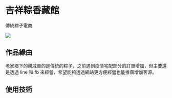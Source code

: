 # 吉祥粽香藏館
傳統粽子電商


![](https://storage.googleapis.com/vue-course-api.appspot.com/ufo060204/1683038904477.png?GoogleAccessId=firebase-adminsdk-zzty7%40vue-course-api.iam.gserviceaccount.com&Expires=1742169600&Signature=J%2BCzqPof1XA1s%2FwoZItFZ3tbc70hbvC1nfH4FdEBfVScQMCUJqJGyIlMtGfeBr80OHdmhNtKYSy9YfFCprZh696g00Hz38ACp7WiJw52lN1U1lY6Puj%2FRaUnGyN1UOqF31NbYYiPGvZT8FR2FpsPudnGYnnTSZcgVup%2F%2BVVfVUYA%2BNT93btclZSPF3ywPpi5rg8lch9xksDr4xzyekBbTQyAcFDR6mPbJOrlkbWKQN%2F0wwMsArlkBuCGZw5ao06L8GztuyYoReUQo9kmAGgg0tlXqdU%2BMLx2Ph4NQUykVGqNInfeu%2FcUEqsFjqyh4vaO8yfW4cAls8rmhxKxAUsw2Q%3D%3D)


## 作品緣由
老家鄉下的親戚賣的是傳統的粽子，之前遇到疫情宅配部分的訂單增加，但主要還是透過 line 和 fb 來經營，希望能夠透過網站更方便經營也能推廣增加客源。

## 使用技術

